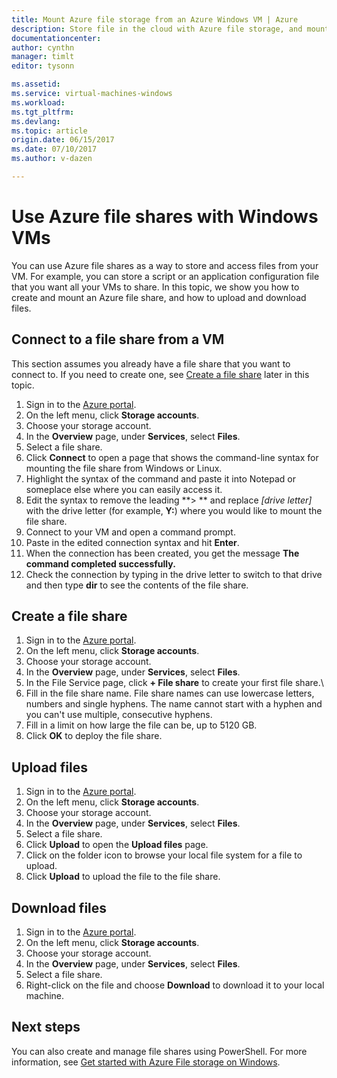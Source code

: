 ```yaml
---
title: Mount Azure file storage from an Azure Windows VM | Azure
description: Store file in the cloud with Azure file storage, and mount your cloud file share from an Azure virtual machine (VM).
documentationcenter: 
author: cynthn
manager: timlt
editor: tysonn

ms.assetid: 
ms.service: virtual-machines-windows
ms.workload: 
ms.tgt_pltfrm: 
ms.devlang: 
ms.topic: article
origin.date: 06/15/2017
ms.date: 07/10/2017
ms.author: v-dazen

---
```


# Use Azure file shares with Windows VMs 

You can use Azure file shares as a way to store and access files from your VM. For example, you can store a script or an application configuration file that you want all your VMs to share. In this topic, we show you how to create and mount an Azure file share, and how to upload and download files.

## Connect to a file share from a VM

This section assumes you already have a file share that you want to connect to. If you need to create one, see [Create a file share](#create-a-file-share) later in this topic.

1. Sign in to the [Azure portal](https://portal.azure.cn).
2. On the left menu, click **Storage accounts**.
3. Choose your storage account.
4. In the **Overview** page, under **Services**, select **Files**.
5. Select a file share.
6. Click **Connect** to open a page that shows the command-line syntax for mounting the file share from Windows or Linux.
7. Highlight the syntax of the command and paste it into Notepad or someplace else where you can easily access it. 
8. Edit the syntax to remove the leading **> ** and replace *[drive letter]* with the drive letter (for example, **Y:**) where you would like to mount the file share.
8. Connect to your VM and open a command prompt.
9. Paste in the edited connection syntax and hit **Enter**.
10. When the connection has been created, you get the message **The command completed successfully.**
11. Check the connection by typing in the drive letter to switch to that drive and then type **dir** to see the contents of the file share.

## Create a file share 
1. Sign in to the [Azure portal](https://portal.azure.cn).
2. On the left menu, click **Storage accounts**.
3. Choose your storage account.
4. In the **Overview** page, under **Services**, select **Files**.
5. In the File Service page, click **+ File share** to create your first file share.\
6. Fill in the file share name. File share names can use lowercase letters, numbers and single hyphens. The name cannot start with a hyphen and you can't use multiple, consecutive hyphens. 
7. Fill in a limit on how large the file can be, up to 5120 GB.
8. Click **OK** to deploy the file share.

## Upload files
1. Sign in to the [Azure portal](https://portal.azure.cn).
2. On the left menu, click **Storage accounts**.
3. Choose your storage account.
4. In the **Overview** page, under **Services**, select **Files**.
5. Select a file share.
6. Click **Upload** to open the **Upload files** page.
7. Click on the folder icon to browse your local file system for a file to upload.   
8. Click **Upload** to upload the file to the file share.

## Download files
1. Sign in to the [Azure portal](https://portal.azure.cn).
2. On the left menu, click **Storage accounts**.
3. Choose your storage account.
4. In the **Overview** page, under **Services**, select **Files**.
5. Select a file share.
6. Right-click on the file and choose **Download** to download it to your local machine.

## Next steps

You can also create and manage file shares using PowerShell. For more information, see [Get started with Azure File storage on Windows](../../storage/storage-dotnet-how-to-use-files.md).
